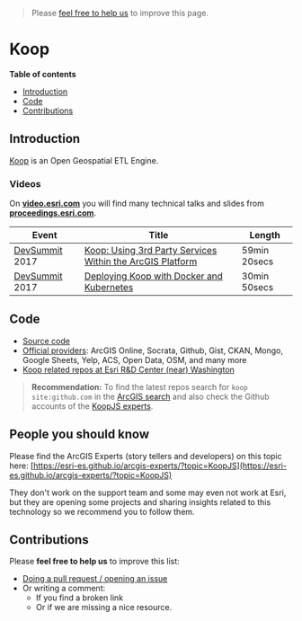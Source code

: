 > Please [feel free to help us](#contributions) to improve this page.

# Koop
<!-- START doctoc generated TOC please keep comment here to allow auto update -->
<!-- DON'T EDIT THIS SECTION, INSTEAD RE-RUN doctoc TO UPDATE -->
**Table of contents**

- [Introduction](#introduction)
- [Code](#code)
- [Contributions](#contributions)

<!-- END doctoc generated TOC please keep comment here to allow auto update -->


## Introduction

[Koop](https://koopjs.github.io/) is an Open Geospatial ETL Engine.

### Videos
On [**video.esri.com**](http://video.esri.com/search/angular) you will find many technical talks and slides from [**proceedings.esri.com**](https://www.google.es/webhp?sourceid=chrome-instant&ion=1&espv=2&ie=UTF-8#q=site%3Aproceedings.esri.com%20angular).

|Event|Title|Length|
|---|---|---|
|[DevSummit](http://www.esri.com/events/devsummit) 2017|[Koop: Using 3rd Party Services Within the ArcGIS Platform](https://www.youtube.com/watch?v=NTSAvDUvRQM)|59min 20secs|
|[DevSummit](http://www.esri.com/events/devsummit) 2017|[Deploying Koop with Docker and Kubernetes](https://www.youtube.com/watch?v=a9P58niTSNM)|30min 50secs|


## Code

* [Source code](https://github.com/koopjs)
* [Official providers](https://github.com/koopjs?utf8=%E2%9C%93&q=provider&type=&language=): ArcGIS Online, Socrata, Github, Gist, CKAN, Mongo, Google Sheets, Yelp, ACS, Open Data, OSM, and many more
* [Koop related repos at Esri R&D Center (near) Washington](https://github.com/esridc?utf8=%E2%9C%93&q=koop&type=&language=) 

> **Recommendation:** To find the latest repos search for `koop site:github.com` in the [ArcGIS search](https://esri-es.github.io/arcgis-search/?utm_source=awesome-arcgis&search=koop%20site:github.com) and also check the Github accounts of the [KoopJS experts](https://esri-es.github.io/arcgis-experts/?topic=KoopJS).

## People you should know
Please find the ArcGIS Experts (story tellers and developers) on this topic here: [https://esri-es.github.io/arcgis-experts/?topic=KoopJS](https://esri-es.github.io/arcgis-experts/?topic=KoopJS)

They don't work on the support team and some may even not work at Esri,
but they are opening some projects and sharing insights related to this
technology so we recommend you to follow them.

## Contributions
Please **feel free to help us** to improve this list:

* [Doing a pull request / opening an issue](https://github.com/hhkaos/awesome-arcgis#contributions)
* Or writing a comment:
  * If you find a broken link
  * Or if we are missing a nice resource.
